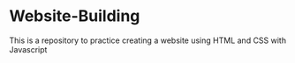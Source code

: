 # Website-Building
This is a repository to practice creating a website using HTML and CSS with Javascript
